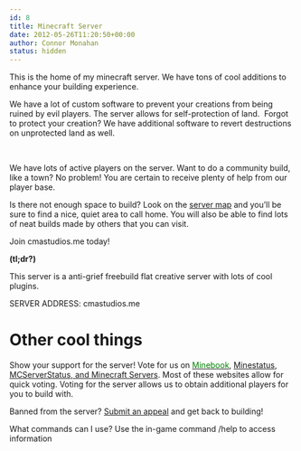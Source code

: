 ```yaml
---
id: 8
title: Minecraft Server
date: 2012-05-26T11:20:50+00:00
author: Connor Monahan
status: hidden
---
```

This is the home of my minecraft server. We have tons of cool additions to enhance your building experience.

We have a lot of custom software to prevent your creations from being ruined by evil players. The server allows for self-protection of land.  Forgot to protect your creation? We have additional software to revert destructions on unprotected land as well.

&nbsp;

We have lots of active players on the server. Want to do a community build, like a town? No problem! You are certain to receive plenty of help from our player base.

Is there not enough space to build? Look on the [server map](http://cmastudios.me/~minecraft/) and you&#8217;ll be sure to find a nice, quiet area to call home. You will also be able to find lots of neat builds made by others that you can visit.

Join cmastudios.me today!

**(tl;dr?)**

This server is a anti-grief freebuild flat creative server with lots of cool plugins.

SERVER ADDRESS: cmastudios.me
  
<a name="vote"></a>

# Other cool things

Show your support for the server! Vote for us on [<span style="color: green;">Minebook</span>](https://minebook.me/s/1113-cmastudios-me), [Minestatus](http://minestatus.net/17303-cma-server), [MCServerStatus, and ](http://mcserverstatus.com/action/viewserver/6730)[Minecraft Servers](http://minecraftservers.net/server.php?id=15531). Most of these websites allow for quick voting. Voting for the server allows us to obtain additional players for you to build with.
  
Banned from the server? [Submit an appeal](http://cmastudios.me/appeal/ "Appeal Ban") and get back to building!
  
What commands can I use? Use the in-game command /help to access information
